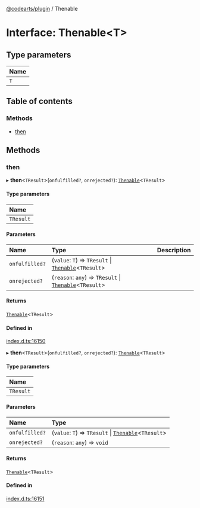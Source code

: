 [@codearts/plugin](../README.md) / Thenable

# Interface: Thenable<T\>

## Type parameters

| Name |
| :------ |
| `T` |

## Table of contents

### Methods

- [then](Thenable.md#then)

## Methods

### then

▸ **then**<`TResult`\>(`onfulfilled?`, `onrejected?`): [`Thenable`](Thenable.md)<`TResult`\>

#### Type parameters

| Name |
| :------ |
| `TResult` |

#### Parameters

| Name | Type | Description |
| :------ | :------ | :------ |
| `onfulfilled?` | (`value`: `T`) => `TResult` \| [`Thenable`](Thenable.md)<`TResult`\> |  |
| `onrejected?` | (`reason`: `any`) => `TResult` \| [`Thenable`](Thenable.md)<`TResult`\> |  |

#### Returns

[`Thenable`](Thenable.md)<`TResult`\>

#### Defined in

[index.d.ts:16150](https://github.com/huaweicloud/cloudide-plugin-api/blob/3b0eee8/index.d.ts#L16150)

▸ **then**<`TResult`\>(`onfulfilled?`, `onrejected?`): [`Thenable`](Thenable.md)<`TResult`\>

#### Type parameters

| Name |
| :------ |
| `TResult` |

#### Parameters

| Name | Type |
| :------ | :------ |
| `onfulfilled?` | (`value`: `T`) => `TResult` \| [`Thenable`](Thenable.md)<`TResult`\> |
| `onrejected?` | (`reason`: `any`) => `void` |

#### Returns

[`Thenable`](Thenable.md)<`TResult`\>

#### Defined in

[index.d.ts:16151](https://github.com/huaweicloud/cloudide-plugin-api/blob/3b0eee8/index.d.ts#L16151)
